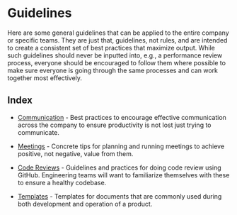 # Guidelines

Here are some general guidelines that can be applied to the entire company or specific teams. They 
are just that, guidelines, not rules, and are intended to create a consistent set of best practices 
that maximize output. While such guidelines should never be inputted into, e.g., a performance
review process, everyone should be encouraged to follow them where possible to make sure everyone is
going through the same processes and can work together most effectively.

## Index

- [Communication](./communication) - Best practices to encourage effective communication
across the company to ensure productivity is not lost just trying to communicate.

- [Meetings](./meeting) - Concrete tips for planning and running meetings to achieve
positive, not negative, value from them.

- [Code Reviews](./code-review) - Guidelines and practices for doing code review using GitHub.
Engineering teams will want to familiarize themselves with these to ensure a healthy codebase.

- [Templates](./templates) - Templates for documents that are commonly used during both development
and operation of a product.
